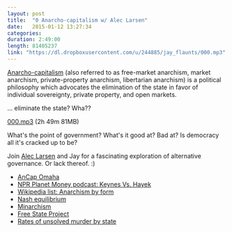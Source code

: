 ```yaml
---
layout: post
title:  "0 Anarcho-capitalism w/ Alec Larsen"
date:   2015-01-12 13:27:34
categories:
duration: 2:49:00 
length: 81405237
link: "https://dl.dropboxusercontent.com/u/244885/jay_flaunts/000.mp3"
---
```


[Anarcho-capitalism](http://en.wikipedia.org/wiki/Anarcho-capitalism)
(also referred to as free-market anarchism, market anarchism, private-property anarchism, libertarian anarchism) is a political philosophy which advocates the elimination of the state in favor of individual sovereignty, private property, and open markets.

... eliminate the state? Wha??

<a href="{{site.dropbox_url}}/000.mp3" target="_blank">000.mp3</a> (2h 49m 81MB) 

What's the point of government? What's it good at? Bad at?
Is democracy all it's cracked up to be?

Join [Alec Larsen](https://twitter.com/anarchocurious) and Jay for a fascinating exploration of
alternative governance. Or lack thereof. :)

* [AnCap Omaha](http://www.meetup.com/AnCap-Omaha/) 
* [NPR Planet Money podcast: Keynes Vs. Hayek](http://www.npr.org/blogs/money/2011/10/28/141802704/the-friday-podcast-keynes-vs-hayek)
* [Wikipedia list: Anarchism by form](http://en.wikipedia.org/wiki/Category:Anarchism_by_form)
* [Nash equilibrium](http://en.wikipedia.org/wiki/Nash_equilibrium)
* [Minarchism](http://en.wikipedia.org/wiki/Minarchism)
* [Free State Project](https://freestateproject.org)
* [Rates of unsolved murder by state](http://anepigone.blogspot.com/2013/01/rates-of-unsolved-murder-by-state.html)

